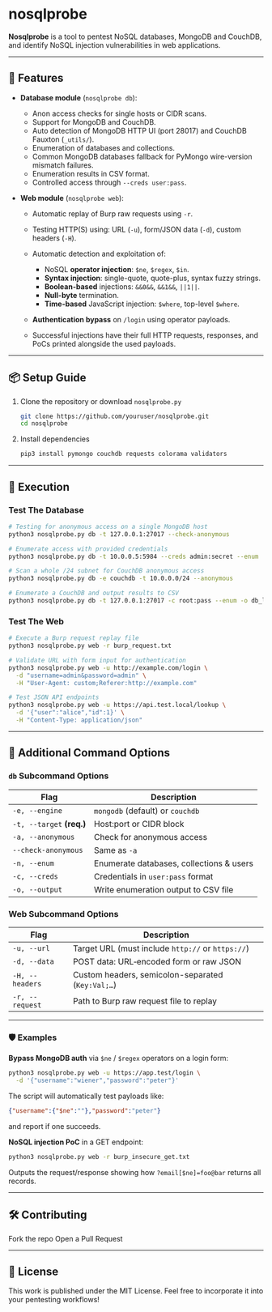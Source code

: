 # nosqlprobe

**Nosqlprobe** is a tool to pentest NoSQL databases, MongoDB and CouchDB, and identify NoSQL injection vulnerabilities in web applications.

---

## 🚀 Features

* **Database module** (`nosqlprobe db`):

  * Anon access checks for single hosts or CIDR scans.
  * Support for MongoDB and CouchDB.
  * Auto detection of MongoDB HTTP UI (port 28017) and CouchDB Fauxton (`_utils/`).
  * Enumeration of databases and collections.
  * Common MongoDB databases fallback for PyMongo wire-version mismatch failures.
  * Enumeration results in CSV format.
  * Controlled access through `--creds user:pass`.

* **Web module** (`nosqlprobe web`):

  * Automatic replay of Burp raw requests using `-r`.
  * Testing HTTP(S) using: URL (`-u`), form/JSON data (`-d`), custom headers (`-H`).
  * Automatic detection and exploitation of:

    * NoSQL **operator injection**: `$ne`, `$regex`, `$in`.
    * **Syntax injection**: single-quote, quote-plus, syntax fuzzy strings.
    * **Boolean-based** injections: `&&0&&`, `&&1&&`, `||1||`.
    * **Null-byte** termination.
    * **Time-based** JavaScript injection: `$where`, top-level `$where`.
  * **Authentication bypass** on `/login` using operator payloads.
  * Successful injections have their full HTTP requests, responses, and PoCs printed alongside the used payloads.

---

## 📦 Setup Guide

1. Clone the repository or download `nosqlprobe.py`

   ```bash
   git clone https://github.com/youruser/nosqlprobe.git
   cd nosqlprobe
   ```
2. Install dependencies

   ```bash
   pip3 install pymongo couchdb requests colorama validators
   ```

---

## 🔧 Execution

### Test The Database

```bash
# Testing for anonymous access on a single MongoDB host
python3 nosqlprobe.py db -t 127.0.0.1:27017 --check-anonymous

# Enumerate access with provided credentials
python3 nosqlprobe.py db -t 10.0.0.5:5984 --creds admin:secret --enum

# Scan a whole /24 subnet for CouchDB anonymous access
python3 nosqlprobe.py db -e couchdb -t 10.0.0.0/24 --anonymous

# Enumerate a CouchDB and output results to CSV
python3 nosqlprobe.py db -t 127.0.0.1:27017 -c root:pass --enum -o db_list.csv
```

### Test The Web

```bash
# Execute a Burp request replay file
python3 nosqlprobe.py web -r burp_request.txt

# Validate URL with form input for authentication
python3 nosqlprobe.py web -u http://example.com/login \
  -d "username=admin&password=admin" \
  -H "User-Agent: custom;Referer:http://example.com"

# Test JSON API endpoints
python3 nosqlprobe.py web -u https://api.test.local/lookup \
  -d '{"user":"alice","id":1}' \
  -H "Content-Type: application/json"
```

---

## 📝 Additional Command Options

### `db` Subcommand Options

| Flag                      | Description                              |
| ------------------------- | ---------------------------------------- |
| `-e, --engine`            | `mongodb` (default) or `couchdb`         |
| `-t, --target` **(req.)** | Host\:port or CIDR block                 |
| `-a, --anonymous`         | Check for anonymous access               |
| `--check-anonymous`       | Same as `-a`                             |
| `-n, --enum`              | Enumerate databases, collections & users |
| `-c, --creds`             | Credentials in `user:pass` format        |
| `-o, --output`            | Write enumeration output to CSV file     |

### Web Subcommand Options

| Flag            | Description                                       |
| --------------- | ------------------------------------------------- |
| `-u, --url`     | Target URL (must include `http://` or `https://`) |
| `-d, --data`    | POST data: URL‐encoded form or raw JSON           |
| `-H, --headers` | Custom headers, semicolon-separated (`Key:Val;…`) |
| `-r, --request` | Path to Burp raw request file to replay           |

---

### 🛡️ Examples

**Bypass MongoDB auth** via `$ne` / `$regex` operators on a login form:

```bash
python3 nosqlprobe.py web -u https://app.test/login \
  -d '{"username":"wiener","password":"peter"}'
```

The script will automatically test payloads like:

```json
{"username":{"$ne":""},"password":"peter"}
```

and report if one succeeds.

**NoSQL injection PoC** in a GET endpoint:

```bash
python3 nosqlprobe.py web -r burp_insecure_get.txt
```

Outputs the request/response showing how `?email[$ne]=foo@bar` returns all records.

---

## 🛠️ Contributing

Fork the repo
Open a Pull Request

---

## 📄 License

This work is published under the MIT License.
Feel free to incorporate it into your pentesting workflows!
